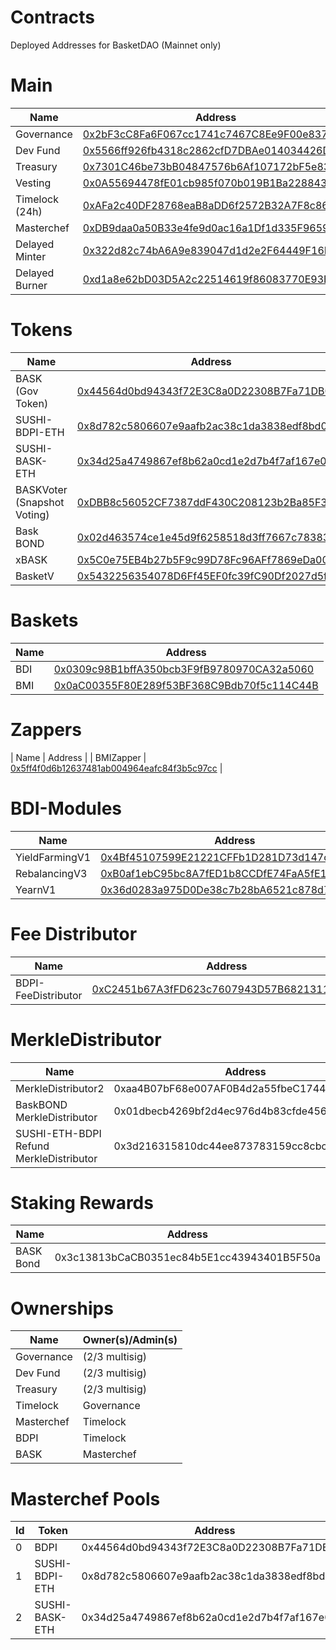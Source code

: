 # Contracts
Deployed Addresses for BasketDAO (Mainnet only)

# Main

| Name | Address |
| ---- |-------- |
| Governance | [0x2bF3cC8Fa6F067cc1741c7467C8Ee9F00e837757](https://etherscan.io/address/0x2bf3cc8fa6f067cc1741c7467c8ee9f00e837757) |
| Dev Fund | [0x5566ff926fb4318c2862cfD7DBAe014034426D29](https://etherscan.io/address/0x5566ff926fb4318c2862cfD7DBAe014034426D29) |
| Treasury | [0x7301C46be73bB04847576b6Af107172bF5e8388e](https://etherscan.io/address/0x7301C46be73bB04847576b6Af107172bF5e8388e) |
| Vesting | [0x0A55694478fE01cb985f070b019B1Ba228843cfc](https://etherscan.io/address/0x0A55694478fE01cb985f070b019B1Ba228843cfc) |
| Timelock (24h) | [0xAFa2c40DF28768eaB8aDD6f2572B32A7F8c86a5E](https://etherscan.io/address/0xAFa2c40DF28768eaB8aDD6f2572B32A7F8c86a5E) |
| Masterchef | [0xDB9daa0a50B33e4fe9d0ac16a1Df1d335F96595e](https://etherscan.io/address/0xDB9daa0a50B33e4fe9d0ac16a1Df1d335F96595e) |
| Delayed Minter | [0x322d82c74bA6A9e839047d1d2e2F64449F16Ec20](https://etherscan.io/address/0x322d82c74bA6A9e839047d1d2e2F64449F16Ec20) |
| Delayed Burner | [0xd1a8e62bD03D5A2c22514619f86083770E93Ee9a](https://etherscan.io/address/0xd1a8e62bD03D5A2c22514619f86083770E93Ee9a) |

# Tokens
| Name | Address |
| --- | --- |
| BASK (Gov Token) | [0x44564d0bd94343f72E3C8a0D22308B7Fa71DB0Bb](https://etherscan.io/address/0x44564d0bd94343f72E3C8a0D22308B7Fa71DB0Bb) |
| SUSHI-BDPI-ETH | [0x8d782c5806607e9aafb2ac38c1da3838edf8bd03](https://etherscan.io/address/0x8d782c5806607e9aafb2ac38c1da3838edf8bd03) |
| SUSHI-BASK-ETH | [0x34d25a4749867ef8b62a0cd1e2d7b4f7af167e01](https://etherscan.io/address/0x34d25a4749867ef8b62a0cd1e2d7b4f7af167e01) |
| BASKVoter (Snapshot Voting) | [0xDBB8c56052CF7387ddF430C208123b2Ba85F3ea1](https://etherscan.io/address/0xDBB8c56052CF7387ddF430C208123b2Ba85F3ea1) |
| Bask BOND | [0x02d463574ce1e45d9f6258518d3ff7667c78383d](https://etherscan.io/address/0x02d463574ce1e45d9f6258518d3ff7667c78383d)
| xBASK | [0x5C0e75EB4b27b5F9c99D78Fc96AFf7869eDa007b](https://etherscan.io/address/0x5C0e75EB4b27b5F9c99D78Fc96AFf7869eDa007b) |
| BasketV | [0x5432256354078D6Ff45EF0fc39fC90Df2027d5f2](https://etherscan.io/address/0x5432256354078D6Ff45EF0fc39fC90Df2027d5f2) |

# Baskets

| Name | Address |
| --- | --- |
| BDI | [0x0309c98B1bffA350bcb3F9fB9780970CA32a5060](https://etherscan.io/address/0x0309c98B1bffA350bcb3F9fB9780970CA32a5060) |
| BMI | [0x0aC00355F80E289f53BF368C9Bdb70f5c114C44B](https://etherscan.io/address/0x0aC00355F80E289f53BF368C9Bdb70f5c114C44B) |

# Zappers

| Name | Address |
| BMIZapper | [0x5ff4f0d6b12637481ab004964eafc84f3b5c97cc](https://etherscan.io/address/0x5ff4f0d6b12637481ab004964eafc84f3b5c97cc) |

# BDI-Modules

| Name | Address |
| --- | --- |
| YieldFarmingV1 | [0x4Bf45107599E21221CFFb1D281D73d147c963A98](https://etherscan.io/address/0x4Bf45107599E21221CFFb1D281D73d147c963A98) |
| RebalancingV3 | [0xB0af1ebC95bc8A7fED1b8CCDfE74FaA5fE1a980a](https://etherscan.io/address/0xB0af1ebC95bc8A7fED1b8CCDfE74FaA5fE1a980a) |
| YearnV1 | [0x36d0283a975D0De38c7b28bA6521c878d7c71C13](https://etherscan.io/address/0x36d0283a975D0De38c7b28bA6521c878d7c71C13) |

# Fee Distributor

| Name | Address | 
| --- | --- |
| BDPI-FeeDistributor | [0xC2451b67A3fFD623c7607943D57B68213111EC0c](https://etherscan.io/address/0xC2451b67A3fFD623c7607943D57B68213111EC0c) |

# MerkleDistributor

| Name | Address |
| --- | --- |
| MerkleDistributor2 | 0xaa4B07bF68e007AF0B4d2a55fbeC1744b314b840 |
| BaskBOND MerkleDistributor | 0x01dbecb4269bf2d4ec976d4b83cfde4568c03adc |
| SUSHI-ETH-BDPI Refund MerkleDistributor | 0x3d216315810dc44ee873783159cc8cbc08d15fc0 |

# Staking Rewards

| Name | Address
| --- | --- |
| BASK Bond | 0x3c13813bCaCB0351ec84b5E1cc43943401B5F50a |

# Ownerships

| Name | Owner(s)/Admin(s) |
| ---- | ----  |
| Governance | (2/3 multisig) |
| Dev Fund   | (2/3 multisig) |
| Treasury | (2/3 multisig) |
| Timelock | Governance |
| Masterchef | Timelock |
| BDPI | Timelock |
| BASK | Masterchef |

# Masterchef Pools

| Id | Token | Address |
| --- | --- | --- |
| 0 | BDPI | 0x44564d0bd94343f72E3C8a0D22308B7Fa71DB0Bb |
| 1 | SUSHI-BDPI-ETH | 0x8d782c5806607e9aafb2ac38c1da3838edf8bd03 |
| 2 | SUSHI-BASK-ETH | 0x34d25a4749867ef8b62a0cd1e2d7b4f7af167e01 |
